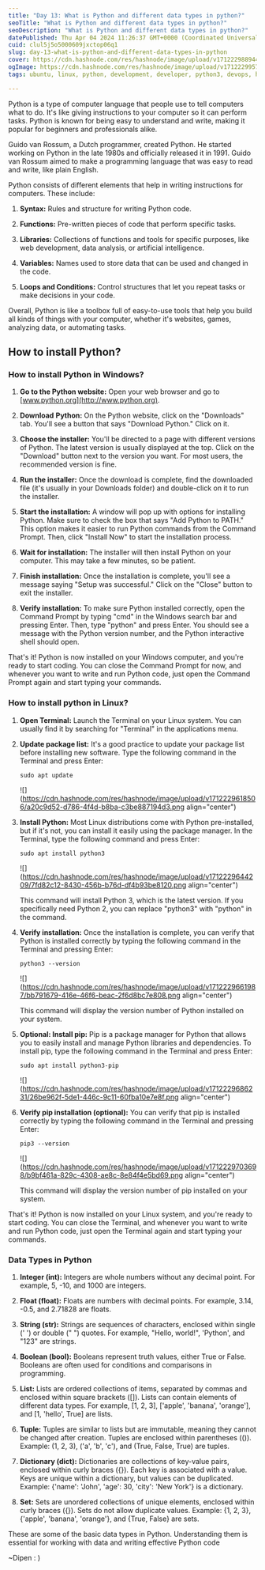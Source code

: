 ```yaml
---
title: "Day 13: What is Python and different data types in python?"
seoTitle: "What is Python and different data types in python?"
seoDescription: "What is Python and different data types in python?"
datePublished: Thu Apr 04 2024 11:26:37 GMT+0000 (Coordinated Universal Time)
cuid: clul5j5o5000609jxctop06q1
slug: day-13-what-is-python-and-different-data-types-in-python
cover: https://cdn.hashnode.com/res/hashnode/image/upload/v1712229889446/f5b8056b-75bf-4835-8f6c-e2e41be8aae0.png
ogImage: https://cdn.hashnode.com/res/hashnode/image/upload/v1712229957174/03e711c8-cb6c-4d87-ba0e-73d383a0a00d.png
tags: ubuntu, linux, python, development, developer, python3, devops, hashnode, pip, devops-articles, 90daysofdevops, wemakedevs, trainwithshubham

---
```


Python is a type of computer language that people use to tell computers what to do. It's like giving instructions to your computer so it can perform tasks. Python is known for being easy to understand and write, making it popular for beginners and professionals alike.

Guido van Rossum, a Dutch programmer, created Python. He started working on Python in the late 1980s and officially released it in 1991. Guido van Rossum aimed to make a programming language that was easy to read and write, like plain English.

Python consists of different elements that help in writing instructions for computers. These include:

1. **Syntax:** Rules and structure for writing Python code.
    
2. **Functions:** Pre-written pieces of code that perform specific tasks.
    
3. **Libraries:** Collections of functions and tools for specific purposes, like web development, data analysis, or artificial intelligence.
    
4. **Variables:** Names used to store data that can be used and changed in the code.
    
5. **Loops and Conditions:** Control structures that let you repeat tasks or make decisions in your code.
    

Overall, Python is like a toolbox full of easy-to-use tools that help you build all kinds of things with your computer, whether it's websites, games, analyzing data, or automating tasks.

## How to install Python?

### How to install Python in Windows?

1. **Go to the Python website:** Open your web browser and go to [www.python.org](http://www.python.org).
    
2. **Download** **Python:** On the Python website, click on the "Downloads" tab. You'll see a button that says "Download Python." Click on it.
    
3. **Choose the installer:** You'll be directed to a page with different versions of Python. The latest version is usually displayed at the top. Click on the "Download" button next to the version you want. For most users, the recommended version is fine.
    
4. **Run the installer:** Once the download is complete, find the downloaded file (it's usually in your Downloads folder) and double-click on it to run the installer.
    
5. **Start the installation:** A window will pop up with options for installing Python. Make sure to check the box that says "Add Python to PATH." This option makes it easier to run Python commands from the Command Prompt. Then, click "Install Now" to start the installation process.
    
6. **Wait for installation:** The installer will then install Python on your computer. This may take a few minutes, so be patient.
    
7. **Finish installation:** Once the installation is complete, you'll see a message saying "Setup was successful." Click on the "Close" button to exit the installer.
    
8. **Verify installation:** To make sure Python installed correctly, open the Command Prompt by typing "cmd" in the Windows search bar and pressing Enter. Then, type "python" and press Enter. You should see a message with the Python version number, and the Python interactive shell should open.
    

That's it! Python is now installed on your Windows computer, and you're ready to start coding. You can close the Command Prompt for now, and whenever you want to write and run Python code, just open the Command Prompt again and start typing your commands.

### How to install python in Linux?

1. **Open Terminal:** Launch the Terminal on your Linux system. You can usually find it by searching for "Terminal" in the applications menu.
    
2. **Update package list:** It's a good practice to update your package list before installing new software. Type the following command in the Terminal and press Enter:
    
    ```plaintext
    sudo apt update
    ```
    
    ![](https://cdn.hashnode.com/res/hashnode/image/upload/v1712229618506/a20c9d52-d786-4f4d-b8ba-c3be887194d3.png align="center")
    
3. **Install Python:** Most Linux distributions come with Python pre-installed, but if it's not, you can install it easily using the package manager. In the Terminal, type the following command and press Enter:
    
    ```plaintext
    sudo apt install python3
    ```
    
    ![](https://cdn.hashnode.com/res/hashnode/image/upload/v1712229644209/7fd82c12-8430-456b-b76d-df4b93be8120.png align="center")
    
    This command will install Python 3, which is the latest version. If you specifically need Python 2, you can replace "python3" with "python" in the command.
    
4. **Verify installation:** Once the installation is complete, you can verify that Python is installed correctly by typing the following command in the Terminal and pressing Enter:
    
    ```plaintext
    python3 --version
    ```
    
    ![](https://cdn.hashnode.com/res/hashnode/image/upload/v1712229661987/bb791679-416e-46f6-beac-2f6d8bc7e808.png align="center")
    
    This command will display the version number of Python installed on your system.
    
5. **Optional: Install pip:** Pip is a package manager for Python that allows you to easily install and manage Python libraries and dependencies. To install pip, type the following command in the Terminal and press Enter:
    
    ```plaintext
    sudo apt install python3-pip
    ```
    
    ![](https://cdn.hashnode.com/res/hashnode/image/upload/v1712229686231/26be962f-5de1-446c-9c11-60fba10e7e8f.png align="center")
    
6. **Verify pip installation (optional):** You can verify that pip is installed correctly by typing the following command in the Terminal and pressing Enter:
    
    ```plaintext
    pip3 --version
    ```
    
    ![](https://cdn.hashnode.com/res/hashnode/image/upload/v1712229703698/b9bf461a-829c-4308-ae8c-8e84f4e5bd69.png align="center")
    
    This command will display the version number of pip installed on your system.
    

That's it! Python is now installed on your Linux system, and you're ready to start coding. You can close the Terminal, and whenever you want to write and run Python code, just open the Terminal again and start typing your commands.

### Data Types in Python

1. **Integer (int):** Integers are whole numbers without any decimal point. For example, 5, -10, and 1000 are integers.
    
2. **Float (float):** Floats are numbers with decimal points. For example, 3.14, -0.5, and 2.71828 are floats.
    
3. **String (str):** Strings are sequences of characters, enclosed within single (' ') or double (" ") quotes. For example, "Hello, world!", 'Python', and "123" are strings.
    
4. **Boolean (bool):** Booleans represent truth values, either True or False. Booleans are often used for conditions and comparisons in programming.
    
5. **List:** Lists are ordered collections of items, separated by commas and enclosed within square brackets (\[\]). Lists can contain elements of different data types. For example, \[1, 2, 3\], \['apple', 'banana', 'orange'\], and \[1, 'hello', True\] are lists.
    
6. **Tuple:** Tuples are similar to lists but are immutable, meaning they cannot be changed after creation. Tuples are enclosed within parentheses (()). Example: (1, 2, 3), ('a', 'b', 'c'), and (True, False, True) are tuples.
    
7. **Dictionary (dict):** Dictionaries are collections of key-value pairs, enclosed within curly braces ({}). Each key is associated with a value. Keys are unique within a dictionary, but values can be duplicated. Example: {'name': 'John', 'age': 30, 'city': 'New York'} is a dictionary.
    
8. **Set:** Sets are unordered collections of unique elements, enclosed within curly braces ({}). Sets do not allow duplicate values. Example: {1, 2, 3}, {'apple', 'banana', 'orange'}, and {True, False} are sets.
    

These are some of the basic data types in Python. Understanding them is essential for working with data and writing effective Python code

~Dipen : )